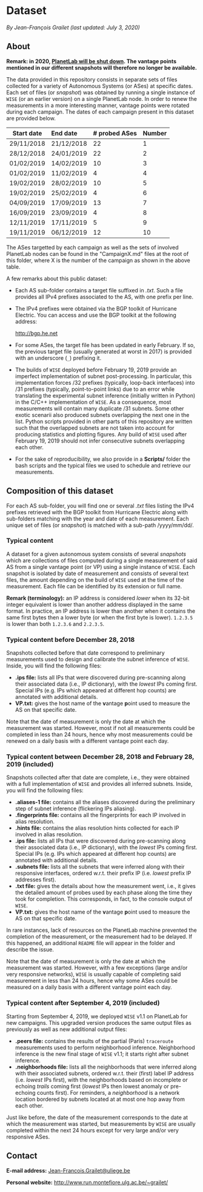 # Dataset

*By Jean-François Grailet (last updated: July 3, 2020)*

## About

**Remark: in 2020, [PlanetLab will be shut down](https://www.systemsapproach.org/blog/its-been-a-fun-ride). The vantage points mentioned in our different snapshots will therefore no longer be available.**

The data provided in this repository consists in separate sets of files collected for a variety of 
Autonomous Systems (or ASes) at specific dates. Each set of files (or _snapshot_) was obtained by 
running a single instance of `WISE` (or an earlier version) on a single PlanetLab node. In order 
to renew the measurements in a more interesting manner, vantage points were rotated during each 
campaign. The dates of each campaign present in this dataset are provided below.

|  Start date  |  End date  |  # probed ASes  |  Number  |
| :----------: | :--------- | :-------------- | :------- |
| 29/11/2018   | 21/12/2018 | 22              | 1        |
| 28/12/2018   | 24/01/2019 | 22              | 2        |
| 01/02/2019   | 14/02/2019 | 10              | 3        |
| 01/02/2019   | 11/02/2019 | 4               | 4        |
| 19/02/2019   | 28/02/2019 | 10              | 5        |
| 19/02/2019   | 25/02/2019 | 4               | 6        |
| 04/09/2019   | 17/09/2019 | 13              | 7        |
| 16/09/2019   | 23/09/2019 | 4               | 8        |
| 12/11/2019   | 17/11/2019 | 5               | 9        |
| 19/11/2019   | 06/12/2019 | 12              | 10       |

The ASes targetted by each campaign as well as the sets of involved PlanetLab nodes can be found 
in the "CampaignX.md" files at the root of this folder, where X is the number of the campaign as 
shown in the above table.

A few remarks about this public dataset:

* Each AS sub-folder contains a target file suffixed in *.txt*. Such a file provides all IPv4 
  prefixes associated to the AS, with one prefix per line.

* The IPv4 prefixes were obtained via the BGP toolkit of Hurricane Electric. You can access 
  and use the BGP toolkit at the following address:
  
  http://bgp.he.net

* For some ASes, the target file has been updated in early February. If so, the previous target 
  file (usually generated at worst in 2017) is provided with an underscore (`_`) prefixing it.
  
* The builds of `WISE` deployed before February 19, 2019 provide an imperfect implementation of 
  subnet post-processing. In particular, this implementation forces /32 prefixes (typically, 
  loop-back interfaces) into /31 prefixes (typically, point-to-point links) due to an error while 
  translating the experimental subnet inference (initially written in Python) in the C/C++ 
  implementation of `WISE`. As a consequence, most measurements will contain many duplicate /31 
  subnets. Some other exotic scenarii also produced subnets overlapping the next one in the list. 
  Python scripts provided in other parts of this repository are written such that the overlapped 
  subnets are not taken into account for producing statistics and plotting figures. Any build of 
  `WISE` used after February 19, 2019 should not infer consecutive subnets overlapping each other.

* For the sake of reproducibility, we also provide in a **Scripts/** folder the bash scripts and 
  the typical files we used to schedule and retrieve our measurements.

## Composition of this dataset

For each AS sub-folder, you will find one or several *.txt* files listing the IPv4 prefixes 
retrieved with the BGP toolkit from Hurricane Electric along with sub-folders matching with the 
year and date of each measurement. Each unique set of files (or _snapshot_) is matched with a 
sub-path /yyyy/mm/dd/.

### Typical content

A dataset for a given autonomous system consists of several _snapshots_ which are collections of 
files computed during a single measurement of said AS from a single vantage point (or VP) using a 
single instance of `WISE`. Each snapshot is isolated by date of measurement and consists of 
several text files, the amount depending on the build of `WISE` used at the time of the 
measurement. Each file can be identified by its extension or full name.

**Remark (terminology):** an IP address is considered _lower_ when its 32-bit integer equivalent 
is lower than another address displayed in the same format. In practice, an IP address is lower 
than another when it contains the same first bytes then a lower byte (or when the first byte is 
lower). `1.2.3.5` is lower than both `1.2.3.6` and `2.2.3.5`.

### Typical content before December 28, 2018 

Snapshots collected before that date correspond to preliminary measurements used to design and 
calibrate the subnet inference of `WISE`. Inside, you will find the following files:

* **.ips file:** lists all IPs that were discovered during pre-scanning along their associated
  data (i.e., IP dictionary), with the _lowest_ IPs coming first. Special IPs (e.g. IPs which 
  appeared at different hop counts) are annotated with additional details.
* **VP.txt:** gives the host name of the **v**antage **p**oint used to measure the AS on that 
  specific date.

Note that the date of measurement is only the date at which the measurement was started. However,
most if not all measurements could be completed in less than 24 hours, hence why most measurements 
could be renewed on a daily basis with a different vantage point each day.

### Typical content between December 28, 2018 and February 28, 2019 (included)

Snapshots collected after that date are complete, i.e., they were obtained with a full 
implementation of `WISE` and provides all inferred subnets. Inside, you will find the following 
files:

* **.aliases-1 file:** contains all the aliases discovered during the preliminary step of subnet 
  inference (flickering IPs aliasing).
* **.fingerprints file:** contains all the fingerprints for each IP involved in alias resolution.
* **.hints file:** contains the alias resolution hints collected for each IP involved in alias 
  resolution.
* **.ips file:** lists all IPs that were discovered during pre-scanning along their associated
  data (i.e., IP dictionary), with the _lowest_ IPs coming first. Special IPs (e.g. IPs which 
  appeared at different hop counts) are annotated with additional details.
* **.subnets file:** lists all the subnets that were inferred along with their responsive 
  interfaces, ordered w.r.t. their prefix IP (i.e. _lowest_ prefix IP addresses first).
* **.txt file:** gives the details about how the measurement went, i.e., it gives the detailed 
  amount of probes used by each phase along the time they took for completion. This corresponds, 
  in fact, to the console output of `WISE`.
* **VP.txt:** gives the host name of the **v**antage **p**oint used to measure the AS on that 
  specific date.

In rare instances, lack of resources on the PlanetLab machine prevented the completion of the 
measurement, or the measurement had to be delayed. If this happened, an additional `README` file 
will appear in the folder and describe the issue.

Note that the date of measurement is only the date at which the measurement was started. However,
with a few exceptions (large and/or very responsive networks), `WISE` is usually capable of 
completing said measurement in less than 24 hours, hence why some ASes could be measured on a 
daily basis with a different vantage point each day.

### Typical content after September 4, 2019 (included)

Starting from September 4, 2019, we deployed `WISE` v1.1 on PlanetLab for new campaigns. This 
upgraded version produces the same output files as previously as well as new additional output 
files:

* **.peers file:** contains the results of the partial (Paris) `traceroute` measurements used to 
  perform neighborhood inference. Neighborhood inference is the new final stage of `WISE` v1.1; it 
  starts right after subnet inference.
* **.neighborhoods file:** lists all the neighborhoods that were inferred along with their 
  associated subnets, ordered w.r.t. their (first) label IP address (i.e. _lowest_ IPs first), 
  with the neighborhoods based on incomplete or echoing _trails_ coming first (_lowest_ IPs then 
  lowest anomaly or pre-echoing counts first). For reminders, a *neighborhood* is a network 
  location bordered by subnets located at at most one hop away from each other.

Just like before, the date of the measurement corresponds to the date at which the measurement was 
started, but measurements by `WISE` are usually completed within the next 24 hours except for 
very large and/or very responsive ASes.

## Contact

**E-mail address:** Jean-Francois.Grailet@uliege.be

**Personal website:** http://www.run.montefiore.ulg.ac.be/~grailet/
